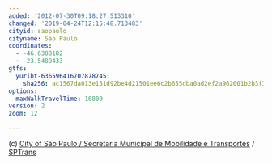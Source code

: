 ```yaml
---
added: '2012-07-30T09:18:27.513310'
changed: '2019-04-24T12:15:48.713483'
cityid: saopaulo
cityname: São Paulo
coordinates:
  - -46.6388182
  - -23.5489433
gtfs:
  yuribt-636596416707878745:
    sha256: ac1567da013e151d92be4d21501ee6c2b655dba0ad2ef2a962001b2b3f3ee5bb
options:
  maxWalkTravelTime: 10800
version: 2
zoom: 12

---
```


(c) [City of São Paulo / Secretaria Municipal de Mobilidade e Transportes](http://www.prefeitura.sp.gov.br/cidade/secretarias/transportes/) / [SPTrans](http://sptrans.com.br/desenvolvedores/)
